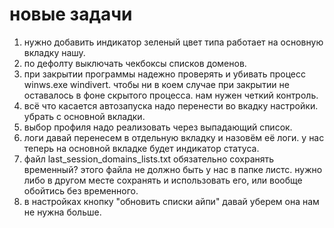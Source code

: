 
# новые задачи
1. нужно добавить индикатор зеленый цвет типа работает на основную вкладку нашу.
2. по дефолту выключать чекбоксы списков доменов.
3. при закрытии программы надежно проверять и убивать процесс winws.exe windivert. чтобы ни в коем случае при закрытии не оставалось в фоне скрытого процесса. нам нужен четкий контроль.
4. всё что касается автозапуска надо перенести во вкадку настройки. убрать с основной вкладки.
5. выбор профиля надо реализовать через выпадающий список.
6. логи давай перенесем в отдельную вкладку и назовём её логи. у нас теперь на основной вкладке будет индикатор статуса. 
7. файл last_session_domains_lists.txt обязательно сохранять временный? этого файла не должно быть у нас в папке листс. нужно либо в другом месте сохранять и использовать его, или вообще обойтись без временного.
8. в настройках кнопку "обновить списки айпи" давай уберем она нам не нужна больше.